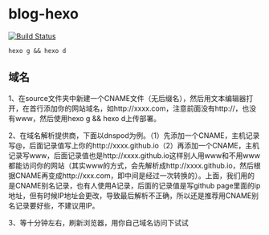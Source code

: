 # blog-hexo

[![Build Status](https://travis-ci.org/ld000/blog.svg?branch=dev)](https://travis-ci.org/ld000/blog)

```
hexo g && hexo d
```

## 域名

1、在source文件夹中新建一个CNAME文件（无后缀名），然后用文本编辑器打开，在首行添加你的网站域名，如http://xxxx.com，注意前面没有http://，也没有www，然后使用hexo g && hexo d上传部署。

2、在域名解析提供商，下面以dnspod为例。（1）先添加一个CNAME，主机记录写@，后面记录值写上你的http://xxxx.github.io（2）再添加一个CNAME，主机记录写www，后面记录值也是http://xxxx.github.io这样别人用www和不用www都能访问你的网站（其实www的方式，会先解析成http://xxxx.github.io，然后根据CNAME再变成http://xxx.com，即中间是经过一次转换的）。上面，我们用的是CNAME别名记录，也有人使用A记录，后面的记录值是写github page里面的ip地址，但有时候IP地址会更改，导致最后解析不正确，所以还是推荐用CNAME别名记录要好些，不建议用IP。

3、等十分钟左右，刷新浏览器，用你自己域名访问下试试
